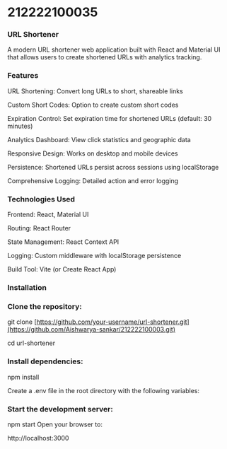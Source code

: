 
# 212222100035

### URL Shortener 

A modern URL shortener web application built with React and Material UI that allows users to create shortened URLs with analytics tracking.

### Features
URL Shortening: Convert long URLs to short, shareable links

Custom Short Codes: Option to create custom short codes

Expiration Control: Set expiration time for shortened URLs (default: 30 minutes)

Analytics Dashboard: View click statistics and geographic data

Responsive Design: Works on desktop and mobile devices

Persistence: Shortened URLs persist across sessions using localStorage

Comprehensive Logging: Detailed action and error logging

### Technologies Used
Frontend: React, Material UI

Routing: React Router

State Management: React Context API

Logging: Custom middleware with localStorage persistence

Build Tool: Vite (or Create React App)

### Installation
### Clone the repository:

git clone [https://github.com/your-username/url-shortener.git](https://github.com/Aishwarya-sankar/212222100003.git)


cd url-shortener
### Install dependencies:

npm install

Create a .env file in the root directory with the following variables:


### Start the development server:

npm start
Open your browser to:

http://localhost:3000
